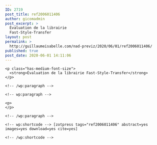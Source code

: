 ```yaml
---
ID: 2719
post_title: ref2006011406
author: gicomadmin
post_excerpt: >
  Évaluation de la librairie
  Fast-Style-Transfer
layout: post
permalink: >
  http://guillaumeisabelle.com/nad-previz/2020/06/01/ref2006011406/
published: true
post_date: 2020-06-01 14:11:06
---
```

<!-- wp:group -->

<div class="wp-block-group">
  <div class="wp-block-group__inner-container">
    <!-- wp:paragraph {"fontSize":"medium"} -->
    
    <p class="has-medium-font-size">
      <strong>Évaluation de la librairie Fast-Style-Transfer</strong>
    </p>
    
    <!-- /wp:paragraph -->
    
    <!-- wp:paragraph -->
    
    <p>
    </p>
    
    <!-- /wp:paragraph -->
    
    <!-- wp:shortcode --> [zotpress tags="ref2006011406" abstract=yes images=yes download=yes cite=yes] 
    
    <!-- /wp:shortcode -->
  </div>
</div>

<!-- /wp:group -->